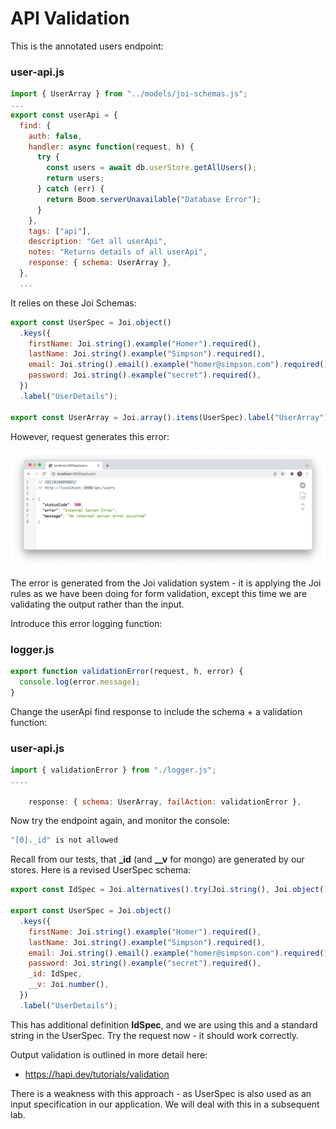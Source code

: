 # API Validation

This is the annotated users endpoint:

### user-api.js

~~~javascript
import { UserArray } from "../models/joi-schemas.js";
...
export const userApi = {
  find: {
    auth: false,
    handler: async function(request, h) {
      try {
        const users = await db.userStore.getAllUsers();
        return users;
      } catch (err) {
        return Boom.serverUnavailable("Database Error");
      }
    },
    tags: ["api"],
    description: "Get all userApi",
    notes: "Returns details of all userApi",
    response: { schema: UserArray },
  },
  ...
~~~

It relies on these Joi Schemas:

~~~javascript
export const UserSpec = Joi.object()
  .keys({
    firstName: Joi.string().example("Homer").required(),
    lastName: Joi.string().example("Simpson").required(),
    email: Joi.string().email().example("homer@simpson.com").required(),
    password: Joi.string().example("secret").required(),
  })
  .label("UserDetails");

export const UserArray = Joi.array().items(UserSpec).label("UserArray");
~~~

However, request generates this error:

![](img/15.png)

The error is generated from the Joi validation system - it is applying the Joi rules as we have been doing for form validation, except this time we are validating the output rather than the input. 

Introduce this error logging function:

### logger.js

~~~javascript
export function validationError(request, h, error) {
  console.log(error.message);
}
~~~

Change the userApi find response to include the schema + a validation function:

### user-api.js

~~~javascript
import { validationError } from "./logger.js";
....

    response: { schema: UserArray, failAction: validationError },
~~~

Now try the endpoint again, and monitor the console:

~~~bash
"[0]._id" is not allowed
~~~

Recall from our tests, that **_id** (and **__v** for mongo) are generated by our stores. Here is a revised UserSpec schema:

~~~javascript
export const IdSpec = Joi.alternatives().try(Joi.string(), Joi.object()).description("a valid ID");
                                                                                     
export const UserSpec = Joi.object()
  .keys({
    firstName: Joi.string().example("Homer").required(),
    lastName: Joi.string().example("Simpson").required(),
    email: Joi.string().email().example("homer@simpson.com").required(),
    password: Joi.string().example("secret").required(),
    _id: IdSpec,
    __v: Joi.number(),
  })
  .label("UserDetails");
~~~

This has additional definition **IdSpec**, and we are using this and a standard string in the UserSpec. Try the request now - it should work correctly.

Output validation is outlined in more detail here:

- <https://hapi.dev/tutorials/validation>

There is a weakness with this approach - as UserSpec is also used as an input specification in our application. We will deal with this in a subsequent lab.

